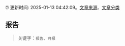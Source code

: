 :alarm_clock: 更新时间: 2025-01-13 04:42:09。[文章来源](/README.md)、[文章分类](/TAGS.md)

## 报告


> 关键字：`报告`、`月报`



